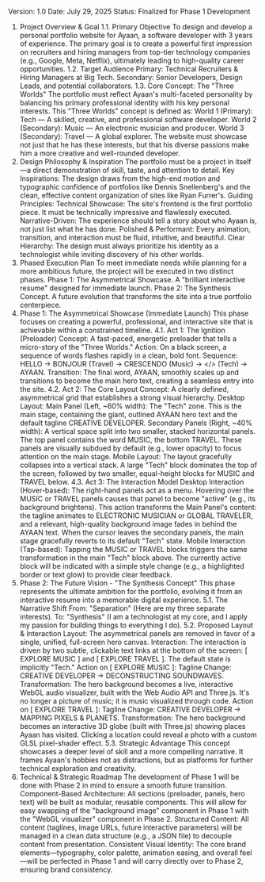 
Version: 1.0
Date: July 29, 2025
Status: Finalized for Phase 1 Development
1. Project Overview & Goal
1.1. Primary Objective
To design and develop a personal portfolio website for Ayaan, a software developer with 3 years of experience. The primary goal is to create a powerful first impression on recruiters and hiring managers from top-tier technology companies (e.g., Google, Meta, Netflix), ultimately leading to high-quality career opportunities.
1.2. Target Audience
Primary: Technical Recruiters & Hiring Managers at Big Tech.
Secondary: Senior Developers, Design Leads, and potential collaborators.
1.3. Core Concept: The "Three Worlds"
The portfolio must reflect Ayaan's multi-faceted personality by balancing his primary professional identity with his key personal interests. This "Three Worlds" concept is defined as:
World 1 (Primary): Tech — A skilled, creative, and professional software developer.
World 2 (Secondary): Music — An electronic musician and producer.
World 3 (Secondary): Travel — A global explorer.
The website must showcase not just that he has these interests, but that his diverse passions make him a more creative and well-rounded developer.
2. Design Philosophy & Inspiration
The portfolio must be a project in itself—a direct demonstration of skill, taste, and attention to detail.
Key Inspirations: The design draws from the high-end motion and typographic confidence of portfolios like Dennis Snellenberg's and the clean, effective content organization of sites like Ryan Furrer's.
Guiding Principles:
Technical Showcase: The site's frontend is the first portfolio piece. It must be technically impressive and flawlessly executed.
Narrative-Driven: The experience should tell a story about who Ayaan is, not just list what he has done.
Polished & Performant: Every animation, transition, and interaction must be fluid, intuitive, and beautiful.
Clear Hierarchy: The design must always prioritize his identity as a technologist while inviting discovery of his other worlds.
3. Phased Execution Plan
To meet immediate needs while planning for a more ambitious future, the project will be executed in two distinct phases.
Phase 1: The Asymmetrical Showcase. A "brilliant interactive resume" designed for immediate launch.
Phase 2: The Synthesis Concept. A future evolution that transforms the site into a true portfolio centerpiece.
4. Phase 1: The Asymmetrical Showcase (Immediate Launch)
This phase focuses on creating a powerful, professional, and interactive site that is achievable within a constrained timeline.
4.1. Act 1: The Ignition (Preloader)
Concept: A fast-paced, energetic preloader that tells a micro-story of the "Three Worlds."
Action: On a black screen, a sequence of words flashes rapidly in a clean, bold font.
Sequence: HELLO → BONJOUR (Travel) → CRESCENDO (Music) → </> (Tech) → AYAAN.
Transition: The final word, AYAAN, smoothly scales up and transitions to become the main hero text, creating a seamless entry into the site.
4.2. Act 2: The Core Layout
Concept: A clearly defined, asymmetrical grid that establishes a strong visual hierarchy.
Desktop Layout:
Main Panel (Left, ~60% width): The "Tech" zone. This is the main stage, containing the giant, outlined AYAAN hero text and the default tagline CREATIVE DEVELOPER.
Secondary Panels (Right, ~40% width): A vertical space split into two smaller, stacked horizontal panels. The top panel contains the word MUSIC, the bottom TRAVEL. These panels are visually subdued by default (e.g., lower opacity) to focus attention on the main stage.
Mobile Layout:
The layout gracefully collapses into a vertical stack. A large "Tech" block dominates the top of the screen, followed by two smaller, equal-height blocks for MUSIC and TRAVEL below.
4.3. Act 3: The Interaction Model
Desktop Interaction (Hover-based):
The right-hand panels act as a menu.
Hovering over the MUSIC or TRAVEL panels causes that panel to become "active" (e.g., its background brightens).
This action transforms the Main Panel's content: the tagline animates to ELECTRONIC MUSICIAN or GLOBAL TRAVELER, and a relevant, high-quality background image fades in behind the AYAAN text.
When the cursor leaves the secondary panels, the main stage gracefully reverts to its default "Tech" state.
Mobile Interaction (Tap-based):
Tapping the MUSIC or TRAVEL blocks triggers the same transformation in the main "Tech" block above.
The currently active block will be indicated with a simple style change (e.g., a highlighted border or text glow) to provide clear feedback.
5. Phase 2: The Future Vision - "The Synthesis Concept"
This phase represents the ultimate ambition for the portfolio, evolving it from an interactive resume into a memorable digital experience.
5.1. The Narrative Shift
From: "Separation" (Here are my three separate interests).
To: "Synthesis" (I am a technologist at my core, and I apply my passion for building things to everything I do).
5.2. Proposed Layout & Interaction
Layout: The asymmetrical panels are removed in favor of a single, unified, full-screen hero canvas.
Interaction: The interaction is driven by two subtle, clickable text links at the bottom of the screen: [ EXPLORE MUSIC ] and [ EXPLORE TRAVEL ]. The default state is implicitly "Tech."
Action on [ EXPLORE MUSIC ]:
Tagline Change: CREATIVE DEVELOPER → DECONSTRUCTING SOUNDWAVES.
Transformation: The hero background becomes a live, interactive WebGL audio visualizer, built with the Web Audio API and Three.js. It's no longer a picture of music; it is music visualized through code.
Action on [ EXPLORE TRAVEL ]:
Tagline Change: CREATIVE DEVELOPER → MAPPING PIXELS & PLANETS.
Transformation: The hero background becomes an interactive 3D globe (built with Three.js) showing places Ayaan has visited. Clicking a location could reveal a photo with a custom GLSL pixel-shader effect.
5.3. Strategic Advantage
This concept showcases a deeper level of skill and a more compelling narrative. It frames Ayaan's hobbies not as distractions, but as platforms for further technical exploration and creativity.
6. Technical & Strategic Roadmap
The development of Phase 1 will be done with Phase 2 in mind to ensure a smooth future transition.
Component-Based Architecture: All sections (preloader, panels, hero text) will be built as modular, reusable components. This will allow for easy swapping of the "background image" component in Phase 1 with the "WebGL visualizer" component in Phase 2.
Structured Content: All content (taglines, image URLs, future interactive parameters) will be managed in a clean data structure (e.g., a JSON file) to decouple content from presentation.
Consistent Visual Identity: The core brand elements—typography, color palette, animation easing, and overall feel—will be perfected in Phase 1 and will carry directly over to Phase 2, ensuring brand consistency.
